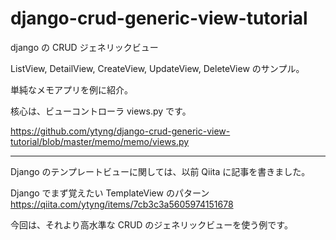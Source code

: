 # django-crud-generic-view-tutorial

django の CRUD ジェネリックビュー

ListView, DetailView, CreateView, UpdateView, DeleteView
のサンプル。

単純なメモアプリを例に紹介。

核心は、ビューコントローラ views.py です。

https://github.com/ytyng/django-crud-generic-view-tutorial/blob/master/memo/memo/views.py

----

Django のテンプレートビューに関しては、以前 Qiita に記事を書きました。

Django でまず覚えたい TemplateView のパターン
https://qiita.com/ytyng/items/7cb3c3a5605974151678

今回は、それより高水準な CRUD のジェネリックビューを使う例です。
